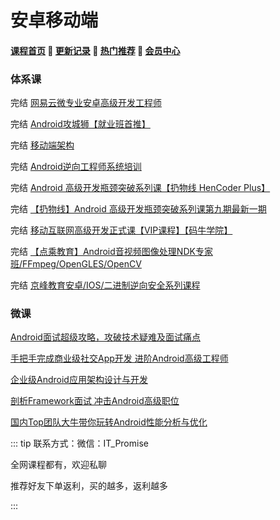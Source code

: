 # 安卓移动端

#### [**课程首页**](../../README.md) 💖 [**更新记录**](./gxjl-2023.md) 💖 [**热门推荐**](./rmtj.md) 💖 [**会员中心**](./vip.md)

### 体系课

完结 [网易云微专业安卓高级开发工程师](https://mooc.study.163.com/smartSpec/detail/1202810601.htm)

完结 [Android攻城狮【就业班首推】](https://class.imooc.com/sale/newandroid?mc_marking=7e464a4870e13dc90f4b8d534a20efe0&mc_channel=L3)

完结 [移动端架构](https://class.imooc.com/sale/mobilearchitect)

完结 [Android逆向工程师系统培训](https://ke.yijincc.com/coursep-66.htm)

完结 [Android 高级开发瓶颈突破系列课【扔物线 HenCoder Plus】](https://ke.qq.com/course/381952)

完结 [【扔物线】Android 高级开发瓶颈突破系列课第九期最新一期](https://ke.qq.com/course/381952#term_id=100455260)

完结 [移动互联网高级开发正式课【VIP课程】【码牛学院】](https://ke.qq.com/course/2024962?course_id=2024962#term_id=104592243)

完结 [【点‮教乘‬育】Android音视频图像处理NDK专家班/FFmpeg/OpenGLES/OpenCV](https://ke.qq.com/course/3855115)

完结 [京峰教育安卓/IOS/二进制逆向安全系列课程](https://m.ke.qq.com/course/package/53487)

### 微课

[Android面试超级攻略，攻破技术疑难及面试痛点](https://coding.imooc.com/class/533.html)

[手把手完成商业级社交App开发 进阶Android高级工程师](https://coding.imooc.com/class/390.html)

[企业级Android应用架构设计与开发](https://coding.imooc.com/class/364.html)

[剖析Framework面试 冲击Android高级职位](https://coding.imooc.com/class/340.html)

 [国内Top团队大牛带你玩转Android性能分析与优化](https://coding.imooc.com/class/308.html)

::: tip
联系方式：微信：IT_Promise

全网课程都有，欢迎私聊

推荐好友下单返利，买的越多，返利越多

:::